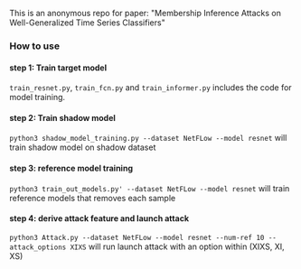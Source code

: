 This is an anonymous repo for paper: "Membership Inference Attacks on Well-Generalized Time Series Classifiers"

### How to use 

#### step 1: Train target model

`train_resnet.py`, `train_fcn.py` and `train_informer.py` includes the code for model training.

#### step 2: Train shadow model

`python3 shadow_model_training.py --dataset NetFLow --model resnet` will train shadow model on shadow dataset

#### step 3: reference model training

`python3 train_out_models.py' --dataset NetFLow --model resnet` will train reference models that removes each sample

#### step 4: derive attack feature and launch attack

`python3 Attack.py --dataset NetFLow --model resnet --num-ref 10 --attack_options XIXS` will run launch attack with an option within (XIXS, XI, XS)
